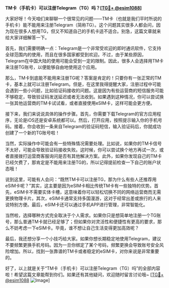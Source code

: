 **TM卡（手机卡）可以注册Telegram（TG）吗？[[TG💪+ @esim1088](https://t.me/s/esim1088)]**

大家好呀！今天咱们来聊聊一个很常见的问题——TM卡（也就是我们平时所说的手机卡）能不能用来注册Telegram（简称TG）。这个问题其实很多人都会问，因为现在很多人想用TG，但又不知道自己的手机卡适不适合。别急，这篇文章就来给大家详细解答一下。

首先，我们需要明确一点：Telegram是一个非常受欢迎的即时通讯软件，它支持全球范围内的使用，而且在很多国家都受到欢迎。不过，由于某些原因，Telegram在中国大陆的使用可能会受到一定的限制。因此，很多人会选择用TM卡来注册TG账号，以便能够自由地使用这个应用。

那么，TM卡到底能不能用来注册TG呢？答案是肯定的！只要你有一张正常的TM卡，基本上就可以注册Telegram。但是，在这里我得提醒大家，注册过程中可能会遇到一些小问题，比如验证码接收的问题。这是因为有些运营商的短信服务可能不够稳定，导致验证码发送延迟或者无法收到。如果遇到这种情况，你可以尝试换一张其他运营商的TM卡试试看，或者直接使用eSIM卡，这样可能会更方便。

接下来，我们来说说具体的操作步骤。首先，你需要下载Telegram的官方应用程序，无论是iOS还是安卓系统都可以。然后，打开应用，按照提示输入你的手机号码。接着，你会收到一条来自Telegram的验证码短信，输入验证码后，你就成功创建了一个新的TG账号啦！

当然，实际操作中可能会有一些特殊情况需要处理。比如说，如果你的TM卡信号不太好，可能会导致验证码接收失败。这时候，你可以尝试换个地方再试一次，或者直接拨打运营商客服询问是否有其他解决方案。此外，如果你发现自己的TM卡已经欠费了，那肯定是不能用来注册TG的，所以记得提前检查一下自己的账户状态哦！

说到这里，可能有人会问：“既然TM卡可以注册TG，那为什么有些人还推荐用eSIM卡呢？”其实，这主要是因为eSIM卡相比传统TM卡有一些独特的优势。首先，eSIM卡不需要实体卡槽，这意味着你可以轻松切换不同的网络运营商而无需更换物理卡片。其次，eSIM卡通常支持多国漫游，这对于经常出差或旅行的人来说特别方便。最后，eSIM卡还可以通过手机APP进行管理，非常智能化。

当然啦，选择哪种方式完全取决于个人需求。如果你只是想简单地注册一个TG账号，那么普通TM卡就已经足够了；但如果你对灵活性和便捷性有更高的要求，那么不妨考虑一下eSIM卡。毕竟，谁不想让自己生活变得更加高效呢？

最后，我还想分享一个小技巧给大家。如果你想长期稳定地使用Telegram，建议不要频繁更换手机号码。因为一旦你绑定了某个号码，频繁更换会导致账号安全风险增加。所以，找到一张靠谱的TM卡或者稳定的eSIM卡，对你来说是非常重要的。

好了，以上就是关于“TM卡（手机卡）可以注册Telegram（TG）吗”的全部内容啦！希望这篇文章能帮到你们。如果还有其他疑问，欢迎随时留言讨论哦~ [[TG💪+ @esim1088](https://t.me/s/esim1088) ![Image](https://i.postimg.cc/4NQfJmqS/Snipaste-2025-05-13-00-14-12.png)]
